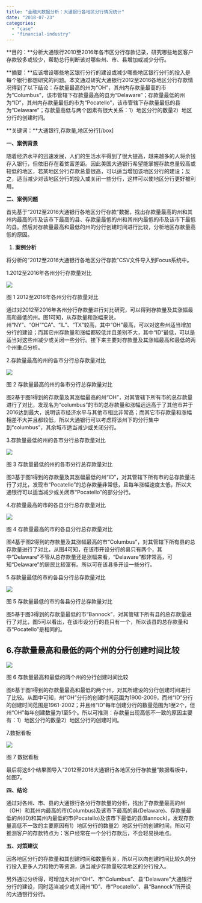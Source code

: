 ```yaml
---
title: "金融大数据分析：大通银行各地区分行情况统计"
date: "2018-07-23"
categories: 
  - "case"
  - "financial-industry"
---
```


**目的：**分析大通银行2010至2016年各市区分行存款记录，研究哪些地区客户存款较多或较少，帮助总行判断该对哪些州、市、县增加或减少分行。

**摘要：**应该增设哪些地区银行分行的建设或减少哪些地区银行分行的投入是每个银行都想研究的问题。本文通过研究大通银行2012至2016各地区分行存款情况得到了以下结论：存款量最高的州为“OH”，其州内存款量最高的市为“Columbus”，该市管辖下存款量最高的县为“Delaware”；存款量最低的州为“ID”，其州内存款量最低的市为“Pocatello”，该市管辖下存款量最低的县为“Delaware”；存款量高低与两个因素有很大关系：1）地区分行的数量2）地区分行的创建时间。

**关键词：**大通银行,存款量,地区分行\[/box\]

**一、案例背景**

随着经济水平的迅速发展，人们的生活水平得到了很大提高，越来越多的人将余钱存入银行，但依旧存在着贫富差距。因此美国大通银行希望能掌握存款总量较高或较低的地区，若某地区分行存款总量很高，可以适当增加该地区分行的建设；反之，适当减少对该地区分行的投入或关闭一些分行，这样可以使地区分行更好被利用。

**二、案例问题**

首先基于“2012至2016大通银行各地区分行存款”数据，找出存款量最高的州和其州内最高的市及该市下最高的县、存款量最低的州和其州内最低的市及该市下最低的县。然后对存款量最高和最低的州的分行创建时间进行比较，分析地区存款量高低的原因。

1. **案例分析**

将分析的“2012至2016大通银行各地区分行存款”CSV文件导入到Focus系统中。

1.2012至2016年各州分行存款量对比

![](images/word-image-154.png)

图 1 2012至2016年各州分行存款量对比

通过对2012至2016年各州分行存款量进行对比研究，可以得到存款量及其涨幅最高和最低的州。图1可知，从存款量和涨幅来说，州“NY”、“OH”“CA”、“IL”、“TX”较高，其中“OH”最高，可以对这些州适当增加分行的建设；而其它州存款量和涨幅都较低并且差别不大，其中“ID”最低，可以是适当对这些州减少或关闭一些分行。接下来主要对存款量及其涨幅最高和最低的两个州重点分析。

2.存款量最高的州的各市分行总存款量对比

![](images/word-image-155.png)

图 2 存款量最高的州的各市分行总存款量对比

图2基于图1得到的存款量及其涨幅最高的州“OH”，对其管辖下所有市的总存款量进行了对比，发现名为“columbus”的市的总存款量和涨幅远远高于了其他市并于2016达到最大，说明该市经济水平与其他市相比非常高；而其它市存款量和涨幅相差不大并且都较低，所以大通银行可以考虑将该州下的分行集中到“columbus”，其余城市适当减少或关闭分行。

3.存款量最低的州的各市分行总存款量对比

![](images/word-image-156.png)

图 3 存款量最低的州的各市分行总存款量对比

图3基于图1得到的存款量及其涨幅最低的州“ID”，对其管辖下所有市的总存款量进行了对比，发现市“Pocatello”的总存款量非常低，且每年涨幅速度太低，所以大通银行可以适当减少或关闭市“Pocatello”的部分分行。

4.存款量最高的市的各县分行总存款量对比

![](images/word-image-157.png)

图 4 存款量最高的市的各县分行总存款量对比

图4基于图2得到的存款量及其涨幅最高的市“Columbus”，对其管辖下所有县的总存款量进行了对比，从图4可知，在该市开设分行的县只有两个，其中“Delaware”不管从总存款量还是涨幅来看，“Delaware”都非常高，可知“Delaware”的居民比较富有。所以可在该县多开设一些分行。

5.存款量最低的市的各县分行总存款量对比

![](images/word-image-158.png)

图 5 存款量最低的市的各县分行总存款量对比

图5基于图3得到的存款量最低的市“Bannock”，对其管辖下所有县的总存款量进行了对比，图5可以看出，在该市设分行的县只有一个，所以该县的总存款量和市“Pocatello”是相同的。

## 6.存款量最高和最低的两个州的分行创建时间比较

![](images/word-image-159.png)

图 6 存款量最高和最低的两个州的分行创建时间比较

图6基于图1得到的存款量最高和最低的两个州，对其所建设的分行创建时间进行了比较。从图中可知，州“OH”分行的创建时间范围为1900-2009，而州“ID”分行的创建时间范围是1961-2002；并且州“ID”每年创建分行的数量范围为1至2个，但州“OH”每年创建数量为1至5个。所以可推测：存款量出现高低不一致的原因主要有：1）地区分行的数量2）地区分行的创建时间。

7.数据看板

![](images/word-image-160.png)

图 7 数据看板

最后将这6个结果图导入“2012至2016大通银行各地区分行存款量”数据看板中，如图7。

**四、结论**

通过对各州、市、县的大通银行各分行存款量的分析，找出了存款量最高的州（OH）和其州内最高的市(Columbus)及该市下最高的县(Delaware)、存款量最低的州(ID)和其州内最低的市(Pocatello)及该市下最低的县(Bannock)，发现存款量高低不一致的主要原因有1）地区分行的数量2）地区分行的创建时间，所以可推测客户的存款特点为：客户经常在一个分行存款后，不会轻易换地点。

**五、对策建议**

因各地区分行的存款量和其创建时间和数量有关，所以可以向创建时间比较久的分行投入更多人力和物力等资源，适当减少存款量较低地区的分行投入。

另外通过分析得，可增加大对州“OH”、市“Columbus”、县“Delaware”大通银行分行的建设，同时适当减少或关闭州“ID”、市“Pocatello”、县“Bannock”所开设的大通银行分行。
